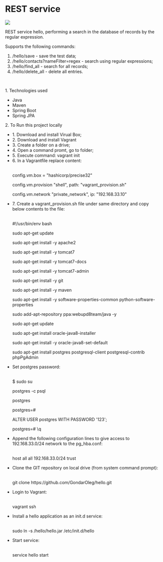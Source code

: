 <!DOCTYPE html>
<html lang="en">
<head>
    <meta charset="utf-8">
    <H1>REST service</H1>
</head>
<body>
<p><a href="https://travis-ci.org/GondarOleg/hello"><img
        src="https://travis-ci.org/GondarOleg/hello.svg?branch=master" style="max-width:100%;"></a>
<p>REST service hello, performing a search in the database of records by the regular expression.</p>
<p>Supports the following commands:</p>
<ol>
    <li> /hello/save - save the test data;</li>
    <li> /hello/contacts?nameFilter=regex - search using regular expressions;
    </li>
    <li> /hello/find_all - search for all records;</li>
    <li> /hello/delete_all - delete all entries.</li>
</ol>
<br>
<p>1. Technologies used</p>
<ul>
    <li>Java</li>
    <li>Maven</li>
    <li>Spring Boot</li>
    <li>Spring JPA</li>
</ul>
<p>2. To Run this project locally</p>
<ul>
    <li>1. Download and install Virual Box;</li>
    <li>2. Download and install Vagrant</li>
    <li>3. Create a folder on a drive;</li>
    <li>4. Open a command promt, go to folder;</li>
    <li>5. Execute command: vagrant init</li>
    <li>6. In a Vagrantfile replace content:</li>
    <br>
    <p>config.vm.box = "hashicorp/precise32"</p>
    <p>config.vm.provision "shell", path: "vagrant_provision.sh"</p>
    <p>config.vm.network "private_network", ip: "192.168.33.10"</p>
    <li>7. Create a vagrant_provision.sh file under same directory and copy below contents to the file:</li>
    <br>
    <p>#!/usr/bin/env bash
    <p>sudo apt-get update</p>
    <p>sudo apt-get install -y apache2</p>
    <p>sudo apt-get install -y tomcat7</p>
    <p>sudo apt-get install -y tomcat7-docs</p>
    <p>sudo apt-get install -y tomcat7-admin</p>
    <p>sudo apt-get install -y git</p>
    <p>sudo apt-get install -y maven</p>
    <p>sudo apt-get install -y software-properties-common python-software-properties</p>
    <p>sudo add-apt-repository ppa:webupd8team/java -y</p>
    <p>sudo apt-get update</p>
    <p>sudo apt-get install oracle-java8-installer</p>
    <p>sudo apt-get install -y oracle-java8-set-default</p>
    <p>sudo apt-get install postgres postgresql-client postgresql-contrib phpPgAdmin</p>
    <li>Set postgres password:</li>
    <br>
    <p>$ sudo su </p>
    <p>postgres -c psql </p>
    <p>postgres</p>
    <p>postgres=# </p>
    <p>ALTER USER postgres WITH PASSWORD '123';</p>
    <p>postgres=# \q</p>
    <li>Append the following configuration lines to give access to 192.168.33.0/24 network to the pg_hba.conf:</li>
    <br>
    <p>host all all 192.168.33.0/24 trust</p>
    <li>Clone the GIT repository on local drive (from system command prompt):</li>
    <br>
    <p>git clone https://github.com/GondarOleg/hello.git</p>
    <li>Login to Vagrant:</li>
    <br>
    <p>vagrant ssh</p>
    <li>Install a hello application as an init.d service:</li>
    <br>
    <p>sudo ln -s /hello/hello.jar /etc/init.d/hello</p>
    <li>Start service:</li>
    <br>
    <p>service hello start</p>
</body>
</html>